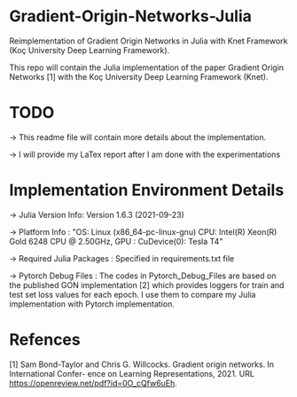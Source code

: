 # Gradient-Origin-Networks-Julia
Reimplementation of Gradient Origin Networks in Julia with Knet Framework (Koç University Deep Learning Framework).

This repo will contain the Julia implementation of the paper Gradient Origin Networks [1] with the Koç University Deep Learning Framework (Knet).

# TODO
-> This readme file will contain more details about the implementation.

-> I will provide my LaTex report after I am done with the experimentations

# Implementation Environment Details

-> Julia Version Info: Version 1.6.3 (2021-09-23)

-> Platform Info :  "OS: Linux (x86_64-pc-linux-gnu) CPU: Intel(R) Xeon(R) Gold 6248 CPU @ 2.50GHz, GPU : CuDevice(0): Tesla T4"

-> Required Julia Packages : Specified in requirements.txt file

-> Pytorch Debug Files : The codes in Pytorch_Debug_Files are based on the published GON implementation [2] which provides loggers for train and test set loss values for each epoch. I use them to compare my Julia implementation with Pytorch implementation.


# Refences
[1] Sam Bond-Taylor and Chris G. Willcocks. Gradient origin networks. In International Confer-
ence on Learning Representations, 2021. URL https://openreview.net/pdf?id=0O_cQfw6uEh.
